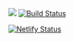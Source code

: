 ![](https://img.shields.io/badge/hexo-3.8-brightgreen)
[![Build Status](https://travis-ci.com/wenpengfei/wenpengfei.github.io.svg?branch=master)](https://travis-ci.com/wenpengfei/wenpengfei.github.io)

[![Netlify Status](https://api.netlify.com/api/v1/badges/0c8e430e-c3ca-4796-a119-733bb225c801/deploy-status)](https://app.netlify.com/sites/catwen/deploys)